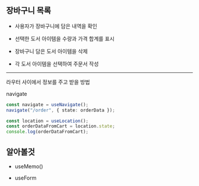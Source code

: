 ## 장바구니 목록

- 사용자가 장바구니에 담은 내역을 확인

- 선택한 도서 아이템을 수량과 가격 합계를 표시

- 장바구니 담은 도서 아이템을 삭제

- 각 도서 아이템을 선택하여 주문서 작성

---

라우터 사이에서 정보를 주고 받을 방법

navigate

```ts
const navigate = useNavigate();
navigate("/order", { state: orderData });
```

```ts
const location = useLocation();
const orderDataFromCart = location.state;
console.log(orderDataFromCart);
```

## 알아볼것

- useMemo()

- useForm
